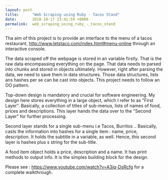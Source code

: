 ```yaml
---
layout: post
title:      "Web Scraping using Ruby - Tacos Stand"
date:       2018-10-17 23:41:59 +0000
permalink:  web_scraping_using_ruby_-_tacos_stand
---
```



Tha aim of this project is to provide an interface to the menu of a tacos restaurant, http://www.letstaco.com/index.html#menu-online through an interactive console.

The data scraped off the webpage is stored in an variable firstly. That is the raw data encompassing everything on the page. That data needs to parsed into chunks and stored in objects ultimately. However, right after parsing the data, we need to save them in data structures. Those data structures, lists ans hashes per se can be cast into objects. This project  needs to follow an OO pattern.

Top-down design is mandatory and crucial for software engineering. My design here stores everything in a large object, which I refer to as "First Layer". Basically, a collection of titles of sub-menus, lists of names of food, prices and descriptions. This layer hands the data over to the  "Second Layer" for further processing.

Second layer stands for a single sub-menu i.e Tacos, Burritos .. Basically, casts the information into hashes for a single item : name, price, description. It holds the subtitle in a variable, as well. Hence, this second layer is hashes plus s string for the sub-title. 

A food item object holds a price, description and a name. It has print methods to output info. It is the simples building block for the design.

Please see : https://www.youtube.com/watch?v=A3iq-DsRcfg for a complete walkthrough.
